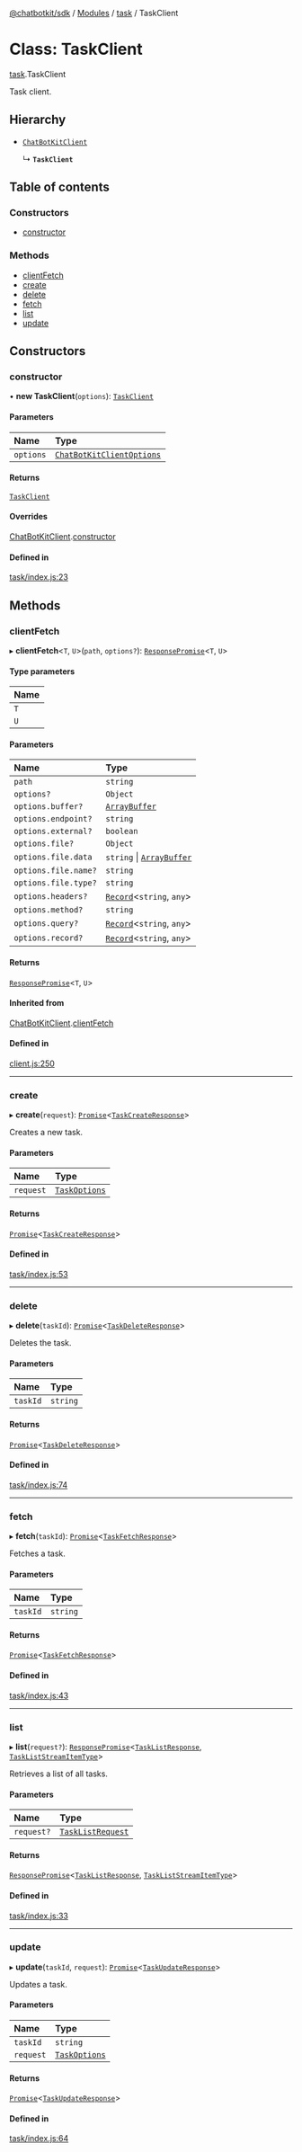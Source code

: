 [@chatbotkit/sdk](../README.md) / [Modules](../modules.md) / [task](../modules/task.md) / TaskClient

# Class: TaskClient

[task](../modules/task.md).TaskClient

Task client.

## Hierarchy

- [`ChatBotKitClient`](client.ChatBotKitClient.md)

  ↳ **`TaskClient`**

## Table of contents

### Constructors

- [constructor](task.TaskClient.md#constructor)

### Methods

- [clientFetch](task.TaskClient.md#clientfetch)
- [create](task.TaskClient.md#create)
- [delete](task.TaskClient.md#delete)
- [fetch](task.TaskClient.md#fetch)
- [list](task.TaskClient.md#list)
- [update](task.TaskClient.md#update)

## Constructors

### constructor

• **new TaskClient**(`options`): [`TaskClient`](task.TaskClient.md)

#### Parameters

| Name | Type |
| :------ | :------ |
| `options` | [`ChatBotKitClientOptions`](../interfaces/client.ChatBotKitClientOptions.md) |

#### Returns

[`TaskClient`](task.TaskClient.md)

#### Overrides

[ChatBotKitClient](client.ChatBotKitClient.md).[constructor](client.ChatBotKitClient.md#constructor)

#### Defined in

[task/index.js:23](https://github.com/chatbotkit/node-sdk/blob/main/packages/sdk/src/task/index.js#L23)

## Methods

### clientFetch

▸ **clientFetch**\<`T`, `U`\>(`path`, `options?`): [`ResponsePromise`](client.ResponsePromise.md)\<`T`, `U`\>

#### Type parameters

| Name |
| :------ |
| `T` |
| `U` |

#### Parameters

| Name | Type |
| :------ | :------ |
| `path` | `string` |
| `options?` | `Object` |
| `options.buffer?` | [`ArrayBuffer`]( https://developer.mozilla.org/docs/Web/JavaScript/Reference/Global_Objects/ArrayBuffer ) |
| `options.endpoint?` | `string` |
| `options.external?` | `boolean` |
| `options.file?` | `Object` |
| `options.file.data` | `string` \| [`ArrayBuffer`]( https://developer.mozilla.org/docs/Web/JavaScript/Reference/Global_Objects/ArrayBuffer ) |
| `options.file.name?` | `string` |
| `options.file.type?` | `string` |
| `options.headers?` | [`Record`]( https://www.typescriptlang.org/docs/handbook/utility-types.html#recordkeys-type )\<`string`, `any`\> |
| `options.method?` | `string` |
| `options.query?` | [`Record`]( https://www.typescriptlang.org/docs/handbook/utility-types.html#recordkeys-type )\<`string`, `any`\> |
| `options.record?` | [`Record`]( https://www.typescriptlang.org/docs/handbook/utility-types.html#recordkeys-type )\<`string`, `any`\> |

#### Returns

[`ResponsePromise`](client.ResponsePromise.md)\<`T`, `U`\>

#### Inherited from

[ChatBotKitClient](client.ChatBotKitClient.md).[clientFetch](client.ChatBotKitClient.md#clientfetch)

#### Defined in

[client.js:250](https://github.com/chatbotkit/node-sdk/blob/main/packages/sdk/src/client.js#L250)

___

### create

▸ **create**(`request`): [`Promise`]( https://developer.mozilla.org/docs/Web/JavaScript/Reference/Global_Objects/Promise )\<[`TaskCreateResponse`](../modules/task_v1.md#taskcreateresponse)\>

Creates a new task.

#### Parameters

| Name | Type |
| :------ | :------ |
| `request` | [`TaskOptions`](../modules/task_v1.md#taskoptions) |

#### Returns

[`Promise`]( https://developer.mozilla.org/docs/Web/JavaScript/Reference/Global_Objects/Promise )\<[`TaskCreateResponse`](../modules/task_v1.md#taskcreateresponse)\>

#### Defined in

[task/index.js:53](https://github.com/chatbotkit/node-sdk/blob/main/packages/sdk/src/task/index.js#L53)

___

### delete

▸ **delete**(`taskId`): [`Promise`]( https://developer.mozilla.org/docs/Web/JavaScript/Reference/Global_Objects/Promise )\<[`TaskDeleteResponse`](../modules/task_v1.md#taskdeleteresponse)\>

Deletes the task.

#### Parameters

| Name | Type |
| :------ | :------ |
| `taskId` | `string` |

#### Returns

[`Promise`]( https://developer.mozilla.org/docs/Web/JavaScript/Reference/Global_Objects/Promise )\<[`TaskDeleteResponse`](../modules/task_v1.md#taskdeleteresponse)\>

#### Defined in

[task/index.js:74](https://github.com/chatbotkit/node-sdk/blob/main/packages/sdk/src/task/index.js#L74)

___

### fetch

▸ **fetch**(`taskId`): [`Promise`]( https://developer.mozilla.org/docs/Web/JavaScript/Reference/Global_Objects/Promise )\<[`TaskFetchResponse`](../modules/task_v1.md#taskfetchresponse)\>

Fetches a task.

#### Parameters

| Name | Type |
| :------ | :------ |
| `taskId` | `string` |

#### Returns

[`Promise`]( https://developer.mozilla.org/docs/Web/JavaScript/Reference/Global_Objects/Promise )\<[`TaskFetchResponse`](../modules/task_v1.md#taskfetchresponse)\>

#### Defined in

[task/index.js:43](https://github.com/chatbotkit/node-sdk/blob/main/packages/sdk/src/task/index.js#L43)

___

### list

▸ **list**(`request?`): [`ResponsePromise`](client.ResponsePromise.md)\<[`TaskListResponse`](../modules/task_v1.md#tasklistresponse), [`TaskListStreamItemType`](../modules/task_v1.md#taskliststreamitemtype)\>

Retrieves a list of all tasks.

#### Parameters

| Name | Type |
| :------ | :------ |
| `request?` | [`TaskListRequest`](../modules/task_v1.md#tasklistrequest) |

#### Returns

[`ResponsePromise`](client.ResponsePromise.md)\<[`TaskListResponse`](../modules/task_v1.md#tasklistresponse), [`TaskListStreamItemType`](../modules/task_v1.md#taskliststreamitemtype)\>

#### Defined in

[task/index.js:33](https://github.com/chatbotkit/node-sdk/blob/main/packages/sdk/src/task/index.js#L33)

___

### update

▸ **update**(`taskId`, `request`): [`Promise`]( https://developer.mozilla.org/docs/Web/JavaScript/Reference/Global_Objects/Promise )\<[`TaskUpdateResponse`](../modules/task_v1.md#taskupdateresponse)\>

Updates a task.

#### Parameters

| Name | Type |
| :------ | :------ |
| `taskId` | `string` |
| `request` | [`TaskOptions`](../modules/task_v1.md#taskoptions) |

#### Returns

[`Promise`]( https://developer.mozilla.org/docs/Web/JavaScript/Reference/Global_Objects/Promise )\<[`TaskUpdateResponse`](../modules/task_v1.md#taskupdateresponse)\>

#### Defined in

[task/index.js:64](https://github.com/chatbotkit/node-sdk/blob/main/packages/sdk/src/task/index.js#L64)
